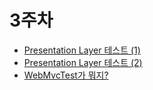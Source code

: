 # 3주차

- [Presentation Layer 테스트 (1)](./Presentation%20Layer%20테스트%20(1).md)
- [Presentation Layer 테스트 (2)](./Presentation%20Layer%20테스트%20(2).md)
- [WebMvcTest가 뭐지?](./WebMvcTest가%20뭐지%3F.md)
